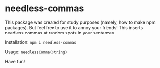 # needless-commas

This package was created for study purposes (namely, how to make npm packages). But feel free to use it to annoy your friends!
This inserts needless commas at random spots in your sentences.

Installation: `npm i needless-commas`

Usage: `needlessComma(string)`

Have fun!
